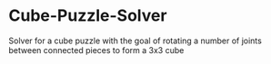 # Cube-Puzzle-Solver
 Solver for a cube puzzle with the goal of rotating a number of joints between connected pieces to form a 3x3 cube
